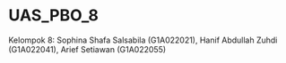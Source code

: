 # UAS_PBO_8
Kelompok 8: Sophina Shafa Salsabila (G1A022021), Hanif Abdullah Zuhdi (G1A022041), Arief Setiawan (G1A022055)
